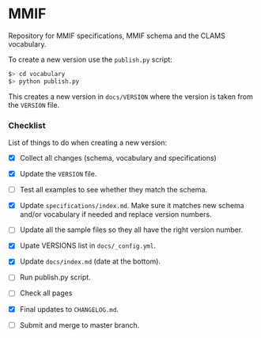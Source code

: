 # MMIF

Repository for MMIF specifications, MMIF schema and the CLAMS vocabulary.

To create a new version use the `publish.py` script:

```bash
$> cd vocabulary
$> python publish.py
```

This creates a new version in `docs/VERSION` where the version is taken from the `VERSION` file.

### Checklist

List of things to do when creating a new version:

- [x] Collect all changes (schema, vocabulary and specifications)
- [x] Update the `VERSION` file.
- [ ] Test all examples to see whether they match the schema.
- [x] Update `specifications/index.md`. Make sure it matches new schema and/or vocabulary if needed and replace version numbers.
- [ ] Update all the sample files so they all have the right version number.
- [x] Upate VERSIONS list in `docs/_config.yml`.
- [x] Update `docs/index.md` (date at the bottom).
- [ ] Run publish.py script.
- [ ] Check all pages
- [x] Final updates to `CHANGELOG.md`.
- [ ] Submit and merge to master branch.


